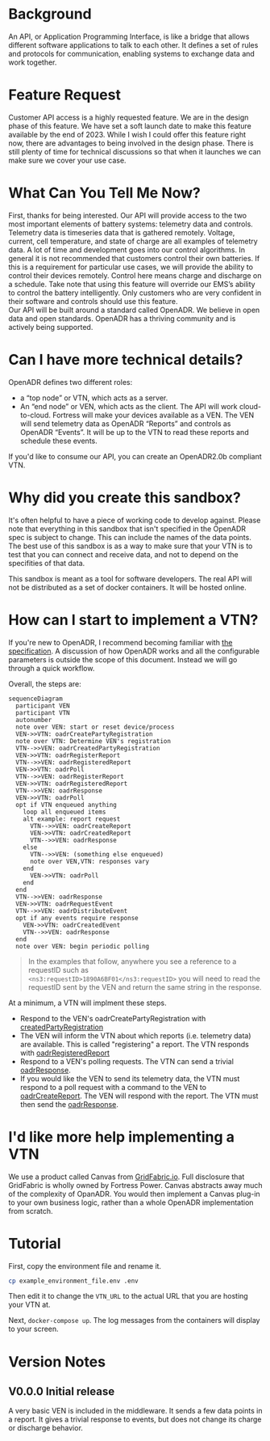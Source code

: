 # Background
An API, or Application Programming Interface, is like a bridge that allows different software applications to talk to each other. It defines a set of rules and protocols for communication, enabling systems to exchange data and work together.

# Feature Request
Customer API access is a highly requested feature.  We are in the design phase of this feature.  We have set a soft launch date to make this feature available by the end of 2023.
While I wish I could offer this feature right now, there are advantages to being involved in the design phase.  There is still plenty of time for technical discussions so that when it launches we can make sure we cover your use case.

# What Can You Tell Me Now?
First, thanks for being interested.  Our API will provide access to the two most important elements of battery systems: telemetry data and controls.  
Telemetry data is timeseries data that is gathered remotely.  Voltage, current, cell temperature, and state of charge are all examples of telemetry data.
A lot of time and development goes into our control algorithms.  In general it is not recommended that customers control their own batteries.  If this is a requirement for particular use cases, we will provide the ability to control their devices remotely.  Control here means charge and discharge on a schedule.  Take note that using this feature will override our EMS’s ability to control the battery intelligently.  Only customers who are very confident in their software and controls should use this feature.  
Our API will be built around a standard called OpenADR.  We believe in open data and open standards.  OpenADR has a thriving community and is actively being supported.

# Can I have more technical details?
OpenADR defines two different roles:
-	a “top node” or VTN, which acts as a server.  
-	An “end node” or VEN, which acts as the client.
The API will work cloud-to-cloud.  Fortress will make your devices available as a VEN.  The VEN will send telemetry data as OpenADR “Reports” and controls as OpenADR “Events”.  It will be up to the VTN to read these reports and schedule these events. 

If you'd like to consume our API, you can create an OpenADR2.0b compliant VTN.  

# Why did you create this sandbox?
It's often helpful to have a piece of working code to develop against.  Please note that everything in this sandbox that isn't specified in the OpenADR spec is subject to change.  This can include the names of the data points.  The best use of this sandbox is as a way to make sure that your VTN is to test that you can connect and receive data, and not to depend on the specifities of that data.

This sandbox is meant as a tool for software developers.  The real API will not be distributed as a set of docker containers.  It will be hosted online.  

# How can I start to implement a VTN?

If you're new to OpenADR, I recommend becoming familiar with [the specification](https://openadr.memberclicks.net/index.php?option=com_mcform&view=ngforms&id=24296#!/).  A discussion of how OpenADR works and all the configurable parameters is outside the scope of this document.  Instead we will go through a quick workflow.  

Overall, the steps are:

```mermaid
sequenceDiagram
  participant VEN
  participant VTN
  autonumber
  note over VEN: start or reset device/process
  VEN->>VTN: oadrCreatePartyRegistration
  note over VTN: Determine VEN's registration
  VTN-->>VEN: oadrCreatedPartyRegistration
  VEN->>VTN: oadrRegisterReport
  VTN-->>VEN: oadrRegisteredReport
  VEN->>VTN: oadrPoll
  VTN-->>VEN: oadrRegisterReport
  VEN->>VTN: oadrRegisteredReport
  VTN-->>VEN: oadrResponse
  VEN->>VTN: oadrPoll
  opt if VTN enqueued anything
    loop all enqueued items
    alt example: report request
      VTN-->>VEN: oadrCreateReport
      VEN->>VTN: oadrCreatedReport
      VTN-->>VEN: oadrResponse
    else
      VTN-->>VEN: (something else enqueued)
      note over VEN,VTN: responses vary
    end
      VEN->>VTN: oadrPoll
    end
  end
  VTN-->>VEN: oadrResponse
  VEN->>VTN: oadrRequestEvent
  VTN-->>VEN: oadrDistributeEvent
  opt if any events require response
    VEN->>VTN: oadrCreatedEvent
    VTN-->>VEN: oadrResponse
  end
  note over VEN: begin periodic polling

```

> In the examples that follow, anywhere you see a reference to a requestID such as `                <ns3:requestID>1890A6BF01</ns3:requestID>` you will need to read the requestID sent by the VEN and return the same string in the response.

At a minimum, a VTN will implment these steps. 

- Respond to the VEN's oadrCreatePartyRegistration with 
[createdPartyRegistration](example_payloads/createdPartyRegistration.xml)
- The VEN will inform the VTN about which reports (i.e. telemetry data) are available.  This is called "registering" a report.  The VTN responds with [oadrRegisteredReport](example_payloads/createdPartyRegistration.xml)
- Respond to a VEN's polling requests.  The VTN can send a trivial [oadrResponse](example_payloads/oadrResponse.xml).
- If you would like the VEN to send its telemetry data, the VTN must respond to a poll request with a command to the VEN to [oadrCreateReport](example_payloads/oadrCreateReport.xml).  The VEN will respond with the report.  The VTN must then send the [oadrResponse](example_payloads/oadrResponse.xml).



# I'd like more help implementing a VTN

We use a product called Canvas from [GridFabric.io](https://www.gridfabric.io/).  Full disclosure that GridFabric is wholly owned by Fortress Power.  Canvas abstracts away much of the complexity of OpanADR.  You would then implement a Canvas plug-in to your own business logic, rather than a whole OpenADR implementation from scratch.  

# Tutorial

First, copy the environment file and rename it.
```bash
cp example_environment_file.env .env
```

Then edit it to change the `VTN_URL` to the actual URL that you are hosting your VTN at.

Next, `docker-compose up`.  The log messages from the containers will display to your screen.

# Version Notes

## V0.0.0 Initial release

A very basic VEN is included in the middleware.  It sends a few data points in a report.  It gives a trivial response to events, but does not change its charge or discharge behavior.